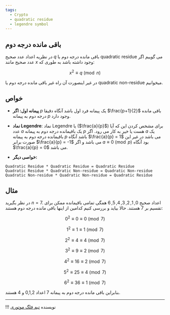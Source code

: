```yaml
---
tags:
  - Crypto
  - quadratic residue
  - legendre symbol
---
```


## باقی مانده درجه دوم

در نظریه اعداد عدد صحیح $q$ باقی مانده درجه دوم یا quadratic residue می گوییم اگر عدد صحیح مانند $x$ وجود داشته باشد به طوری که:

$$
x^{2}\equiv q \pmod{n}
$$

در غیر اینصورت آن راه غیر باقی مانده درجه دوم یا quadratic non-residue میخوانیم.

## خواص

- **پیمانه اول: اگر** $p$ یک پیمانه فرد اول باشد آنگاه دقیقا $\frac{p+1}{2}$ باقی مانده درجه دوم به پیمانه $p$ وجود دارد.

- **نماد Legendre**:‌ نماد Legendre یا ($\frac{a}{p}$) برای مشخص کردن این که آیا عدد $a$ یک باقیمانده درجه دوم به پیمانه $p$ هست یا خیر به کار می رود. اگر $a$  یک باقیمانده درجه دوم به پیمانه $p$ باشد آنگاه $\frac{a}{p} = ‌1$  می باشد در غیر این صورت برابر $\frac{a}{p} = ‌-1$ می باشد و اگر $a\equiv 0 \pmod{p}$ بود آنگاه $\frac{a}{p} = ‌0$ می باشد.

- **خواصی دیگر:** 

```
Quadratic Residue * Quadratic Residue = Quadratic Residue
Quadratic Residue * Quadratic Non-residue = Quadratic Non-residue
Quadratic Non-residue * Quadratic Non-residue = Quadratic Residue
```

## مثال

در نظر بگیرید $n=7$. اعداد صحیح $0,1,2,3,4,5,6$ همگی تمامی باقیمانده ممکن برای تقسیم بر 7 هستند.
حالا بیاید و بررسی کنیم کدامین از اینها باقی مانده درجه دوم هستند:

$$0^{2} \equiv 0 \equiv 0 \pmod{7}$$ 

$$1^{2} \equiv 1 \equiv 1 \pmod{7}$$ 

$$2^{2} \equiv 4 \equiv 4 \pmod{7}$$ 

$$3^{2} \equiv 9 \equiv 2 \pmod{7}$$ 

$$4^{2} \equiv 16 \equiv 2 \pmod{7}$$ 

$$5^{2} \equiv 25 \equiv 4 \pmod{7}$$ 

$$6^{2} \equiv 36 \equiv 1 \pmod{7}$$ 

بنابراین باقی مانده درجه دوم به پیمانه 7 اعداد 0,1,2 و 4 هستند.

--- 

!!! نویسنده
    [تیم فلگ موتوری](https://github.com/flagmotori)

